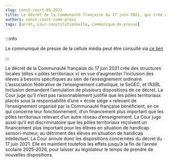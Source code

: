 ```yaml
---   
slug: const-court-85-2023
title: Le décret de la Communauté française du 17 juin 2021, qui crée des pôles territoriaux en vue d’augmenter l’inclusion des élèves à besoins spécifiques au sein de l’enseignement ordinaire, est discriminatoire sous deux aspects
authors: const-court-comm-press
tags: [arrêt, cour-constitutionnelle, communiqué-de-presse]
---
```


:::info

Le communiqué de presse de la cellule média peut être consulté via [ce lien](https://www.const-court.be/public/f/2023/2023-085f-info.pdf) 

:::

Le décret de la Communauté française du 17 juin 2021 crée des structures locales (dites « pôles territoriaux ») en vue d’augmenter l’inclusion des élèves à besoins spécifiques au sein de l’enseignement ordinaire. L’association fédérative de l’enseignement catholique, le SeGEC, et l’ASBL Inclusion demandent l’annulation de plusieurs dispositions de ce décret.La Cour juge qu’il n’est pas raisonnablement justifié que les pôles territoriaux placés sous la responsabilité d’une « école siège » relevant de l’enseignement organisé par la Communauté française bénéficient, en ce qui concerne leur fonctionnement, d’un financement plus important que les pôles territoriaux relevant d’un autre réseau d’enseignement. La Cour juge aussi qu’il est discriminatoire que les pôles territoriaux reçoivent un financement plus important pour les élèves en situation de handicap sensori-moteur, au détriment des élèves en situation de handicap intellectuel. La Cour annule donc les dispositions concernées du décret du 17 juin 2021. Elle en maintient toutefois les effets jusqu’à la fin de l’année scolaire 2025-2026, pour laisser au législateur le temps de prendre de nouvelles dispositions.
